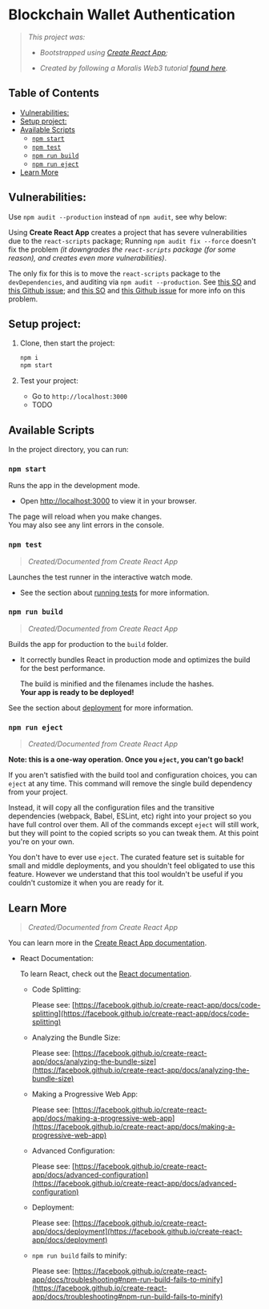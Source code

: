 # Blockchain Wallet Authentication

> _This project was:_
>
> - _Bootstrapped using [Create React App](https://github.com/facebook/create-react-app);_
>
> - _Created by following a Moralis Web3 tutorial [found here](https://youtu.be/UP6MfkU3Bkg)._

## Table of Contents

<!-- To use: `npm install -g doctoc && doctoc README.md` -->
<!-- START doctoc generated TOC please keep comment here to allow auto update -->
<!-- DON'T EDIT THIS SECTION, INSTEAD RE-RUN doctoc TO UPDATE -->

- [Vulnerabilities:](#vulnerabilities)
- [Setup project:](#setup-project)
- [Available Scripts](#available-scripts)
  - [`npm start`](#npm-start)
  - [`npm test`](#npm-test)
  - [`npm run build`](#npm-run-build)
  - [`npm run eject`](#npm-run-eject)
- [Learn More](#learn-more)

<!-- END doctoc generated TOC please keep comment here to allow auto update -->

## Vulnerabilities:

Use `npm audit --production` instead of `npm audit`, see why below:

Using **Create React App** creates a project that has severe vulnerabilities due
to the `react-scripts` package; Running `npm audit fix --force` doesn't fix the
problem _(it downgrades the `react-scripts` package (for some reason), and_
_creates even more vulnerabilities)_.

The only fix for this is to move the `react-scripts` package to the
`devDependencies`, and auditing via `npm audit --production`. See [this SO](https://stackoverflow.com/q/67693423/1180523)
and [this Github issue](https://github.com/facebook/create-react-app/issues/11012);
and [this SO](https://stackoverflow.com/a/69576030/1180523) and
[this Github issue](https://github.com/facebook/create-react-app/issues/11174)
for more info on this problem.

## Setup project:

1. Clone, then start the project:

   ```sh
   npm i
   npm start
   ```

2. Test your project:

   - Go to `http://localhost:3000`
   - TODO

## Available Scripts

In the project directory, you can run:

### `npm start`

Runs the app in the development mode.

- Open [http://localhost:3000](http://localhost:3000) to view it in your
  browser.

The page will reload when you make changes.\
You may also see any lint errors in the console.

### `npm test`

> _Created/Documented from Create React App_

Launches the test runner in the interactive watch mode.

- See the section about [running tests](https://facebook.github.io/create-react-app/docs/running-tests)
  for more information.

### `npm run build`

> _Created/Documented from Create React App_

Builds the app for production to the `build` folder.

- It correctly bundles React in production mode and optimizes the build for the
  best performance.

  The build is minified and the filenames include the hashes.\
  **Your app is ready to be deployed!**

See the section about [deployment](https://facebook.github.io/create-react-app/docs/deployment)
for more information.

### `npm run eject`

> _Created/Documented from Create React App_

**Note: this is a one-way operation. Once you `eject`, you can't go back!**

If you aren't satisfied with the build tool and configuration choices, you can
`eject` at any time. This command will remove the single build dependency from
your project.

Instead, it will copy all the configuration files and the transitive
dependencies (webpack, Babel, ESLint, etc) right into your project so you have
full control over them. All of the commands except `eject` will still work, but
they will point to the copied scripts so you can tweak them. At this point
you're on your own.

You don't have to ever use `eject`. The curated feature set is suitable for
small and middle deployments, and you shouldn't feel obligated to use this
feature. However we understand that this tool wouldn't be useful if you couldn't
customize it when you are ready for it.

## Learn More

> _Created/Documented from Create React App_

You can learn more in the [Create React App documentation](https://facebook.github.io/create-react-app/docs/getting-started).

- React Documentation:

  To learn React, check out the [React documentation](https://reactjs.org/).

  - Code Splitting:

    Please see: [https://facebook.github.io/create-react-app/docs/code-splitting](https://facebook.github.io/create-react-app/docs/code-splitting)

  - Analyzing the Bundle Size:

    Please see: [https://facebook.github.io/create-react-app/docs/analyzing-the-bundle-size](https://facebook.github.io/create-react-app/docs/analyzing-the-bundle-size)

  - Making a Progressive Web App:

    Please see: [https://facebook.github.io/create-react-app/docs/making-a-progressive-web-app](https://facebook.github.io/create-react-app/docs/making-a-progressive-web-app)

  - Advanced Configuration:

    Please see: [https://facebook.github.io/create-react-app/docs/advanced-configuration](https://facebook.github.io/create-react-app/docs/advanced-configuration)

  - Deployment:

    Please see: [https://facebook.github.io/create-react-app/docs/deployment](https://facebook.github.io/create-react-app/docs/deployment)

  - `npm run build` fails to minify:

    Please see: [https://facebook.github.io/create-react-app/docs/troubleshooting#npm-run-build-fails-to-minify](https://facebook.github.io/create-react-app/docs/troubleshooting#npm-run-build-fails-to-minify)
